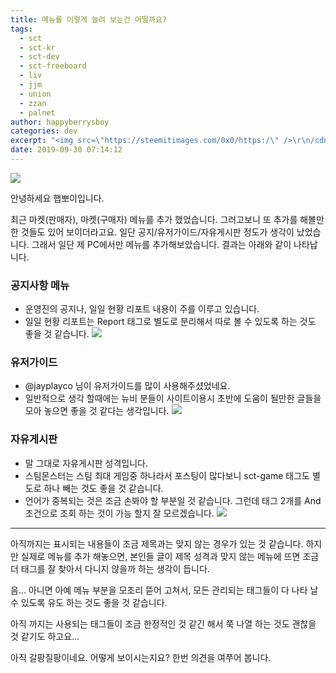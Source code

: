 ```yaml
---
title: 메뉴를 이렇게 늘려 보는건 어떨까요?
tags:
  - sct
  - sct-kr
  - sct-dev
  - sct-freeboard
  - liv
  - jjm
  - union
  - zzan
  - palnet
author: happyberrysboy
categories: dev
excerpt: "<img src=\"https://steemitimages.com/0x0/https:/\" />\r\n/cdn.steemitimages.com/DQmeVyCnkva2SjkjT5mk9XPo2BJzbK7szFE1pDqqAHrSBsC/WHALE_TITLE_COLORED_LOW.jpg)  안녕하세요 햅뽀이입니다.  최근 마켓(판매자), 마켓(구매자) 메뉴를 추가 했었습니다. 그러고보니 또 추가를 해볼만한 것들도 있어 보이더라고요. 일단 공지/유저가이드/자유게시판 ....."
date: 2019-09-30 07:14:12
---
```


![](https://steemitimages.com/0x0/https://cdn.steemitimages.com/DQmeVyCnkva2SjkjT5mk9XPo2BJzbK7szFE1pDqqAHrSBsC/WHALE_TITLE_COLORED_LOW.jpg)

안녕하세요 햅뽀이입니다.

최근 마켓(판매자), 마켓(구매자) 메뉴를 추가 했었습니다. 그러고보니 또 추가를 해볼만한 것들도 있어 보이더라고요. 일단 공지/유저가이드/자유게시판 정도가 생각이 났었습니다. 그래서 일단 제 PC에서만 메뉴를 추가해보았습니다. 결과는 아래와 같이 나타납니다.


### 공지사항 메뉴
- 운영진의 공지나, 일일 현황 리포트 내용이 주를 이루고 있습니다.
- 일일 현황 리포트는  Report 태그로 별도로 분리해서 따로 볼 수 있도록 하는 것도 좋을 것 같습니다.
![](https://cdn.steemitimages.com/DQmbibpTasjvVjJpDgJyA3bNsSAkAD2yeb9oChriKU1RZMK/image.png)

### 유저가이드
- @jayplayco 님이 유저가이드를 많이 사용해주셨었네요.
- 일반적으로 생각 할때에는 뉴비 분들이 사이트이용시 초반에 도움이 될만한 글들을 모아 놓으면 좋을 것 같다는 생각입니다.
![](https://cdn.steemitimages.com/DQmWJL24Xq6gt82tRcioie3kxTJdmkuUwptjqCXf56LWy2s/image.png)

### 자유게시판
- 말 그대로 자유게시판 성격입니다.
- 스팀몬스터는 스팀 최대 게임중 하나라서 포스팅이 많다보니 sct-game 태그도 별도로 하나 빼는 것도 좋을 것 같습니다.
- 언어가 중복되는 것은 조금 손봐야 할 부분일 것 같습니다. 그런데 태그 2개를 And 조건으로 조회 하는 것이 가능 할지 잘 모르겠습니다.
![](https://cdn.steemitimages.com/DQmeNjiyLTFhy13YiKFLz9tfEpujE7CVxiVfd6EhQhppvA3/image.png)

___

아직까지는 표시되는 내용들이 조금 제목과는 맞지 않는 경우가 있는 것 같습니다. 하지만 실제로 메뉴를 추가 해놓으면, 본인들 글이 제목 성격과 맞지 않는 메뉴에 뜨면 조금더 태그를 잘 찾아서 다니지 않을까 하는 생각이 듭니다. 

음... 아니면 아예 메뉴 부분을 모조리 뜯어 고쳐서, 모든 관리되는 태그들이 다 나타 날 수 있도록 유도 하는 것도 좋을 것 같습니다.  

아직 까지는 사용되는 태그들이 조금 한정적인 것 같긴 해서 쭉 나열 하는 것도 괜찮을 것 같기도 하고요...

아직 갈팡질팡이네요. 어떻게 보이시는지요? 한번 의견을 여쭈어 봅니다.